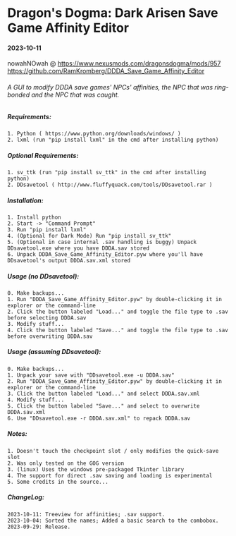 # Dragon's Dogma: Dark Arisen Save Game Affinity Editor
#### 2023-10-11
nowahNOwah @ https://www.nexusmods.com/dragonsdogma/mods/957
https://github.com/RamKromberg/DDDA_Save_Game_Affinity_Editor

###### A GUI to modify DDDA save games' NPCs' affinities, the NPC that was ring-bonded and the NPC that was caught.

##### Requirements:
	1. Python ( https://www.python.org/downloads/windows/ )
	2. lxml (run "pip install lxml" in the cmd after installing python)

##### Optional Requirements:
	1. sv_ttk (run "pip install sv_ttk" in the cmd after installing python)
	2. DDsavetool ( http://www.fluffyquack.com/tools/DDsavetool.rar )

##### Installation:
	1. Install python
	2. Start -> "Command Prompt"
	3. Run "pip install lxml"
	4. (Optional for Dark Mode) Run "pip install sv_ttk"
	5. (Optional in case internal .sav handling is buggy) Unpack DDsavetool.exe where you have DDDA.sav stored
	6. Unpack DDDA_Save_Game_Affinity_Editor.pyw where you'll have DDsavetool's output DDDA.sav.xml stored

##### Usage (no DDsavetool):
	0. Make backups...
	1. Run "DDDA_Save_Game_Affinity_Editor.pyw" by double-clicking it in explorer or the command-line
	2. Click the button labeled "Load..." and toggle the file type to .sav before selecting DDDA.sav
	3. Modify stuff...
	4. Click the button labeled "Save..." and toggle the file type to .sav before overwriting DDDA.sav

##### Usage (assuming DDsavetool):
	0. Make backups...
	1. Unpack your save with "DDsavetool.exe -u DDDA.sav"
	2. Run "DDDA_Save_Game_Affinity_Editor.pyw" by double-clicking it in explorer or the command-line
	3. Click the button labeled "Load..." and select DDDA.sav.xml
	4. Modify stuff...
	5. Click the button labeled "Save..." and select to overwrite DDDA.sav.xml
	6. Use "DDsavetool.exe -r DDDA.sav.xml" to repack DDDA.sav

##### Notes:
	1. Doesn't touch the checkpoint slot / only modifies the quick-save slot
	2. Was only tested on the GOG version
	3. (linux) Uses the windows pre-packaged Tkinter library
	4. The support for direct .sav saving and loading is experimental
	5. Some credits in the source...

##### ChangeLog:
	2023-10-11: Treeview for affinities; .sav support.
	2023-10-04: Sorted the names; Added a basic search to the combobox.
	2023-09-29: Release.
